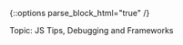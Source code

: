 {::options parse_block_html="true" /}
<section class="accordion-wrapper">

<div class="accordion-title has-no-content js-content-toggle-ignore">
Topic: JS Tips, Debugging and Frameworks
</div>

<!--
- concatenating and minifying CSS, JS
    "concat": "cat src/js/back.js src/js/faq.js src/js/resources.js > src/js/scripts.js" in package.json

- loading only the files you need
-->

<!-- How do we make it move? (CSS animation and SVG version) -->

<!-- How do we make it move? (JavaScript version) -->

<!-- {::options parse_block_html="true" /}
<div class="accordion-title has-no-content js-content-toggle-ignore">

Slides

[PDF](files/w15-.min.pdf){:target="_blank"} ( KB)

</div>

<div class="accordion-title js-trigger-content-toggle">
Links + Resources
</div>

<div class="accordion-title js-trigger-content-toggle">
Homework
</div> -->

</section>
